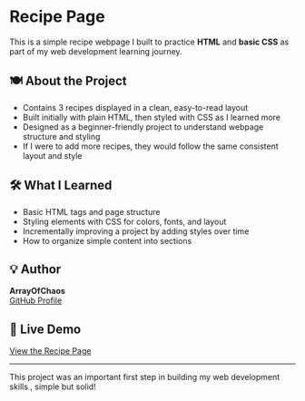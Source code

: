 # Recipe Page

This is a simple recipe webpage I built to practice **HTML** and **basic CSS** as part of my web development learning journey.

## 🍽️ About the Project

- Contains 3 recipes displayed in a clean, easy-to-read layout  
- Built initially with plain HTML, then styled with CSS as I learned more  
- Designed as a beginner-friendly project to understand webpage structure and styling  
- If I were to add more recipes, they would follow the same consistent layout and style

## 🛠️ What I Learned

- Basic HTML tags and page structure  
- Styling elements with CSS for colors, fonts, and layout  
- Incrementally improving a project by adding styles over time  
- How to organize simple content into sections

## 💡 Author

**ArrayOfChaos**  
[GitHub Profile](https://github.com/arrayofchaos)

## 🚀 Live Demo

[View the Recipe Page](https://arrayofchaos.github.io/proj-recipes/index.html)

---

This project was an important first step in building my web development skills , simple but solid!

